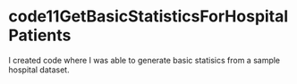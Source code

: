 # code11GetBasicStatisticsForHospitalPatients

I created code where I was able to generate basic statisics from a sample hospital dataset. 
